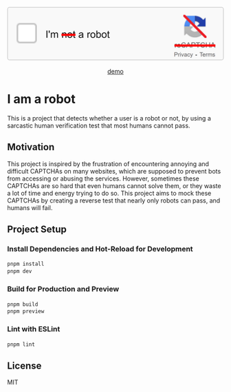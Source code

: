 ![](./public/banner.png)

<div style="text-align: center"><a href="https://i-am-a-robot.netlify.app/" target="_blank">demo</a></div>


# I am a robot

This is a project that detects whether a user is a robot or not, by using a sarcastic human verification test that most humans cannot pass.

## Motivation

This project is inspired by the frustration of encountering annoying and difficult CAPTCHAs on many websites, which are supposed to prevent bots from accessing or abusing the services. However, sometimes these CAPTCHAs are so hard that even humans cannot solve them, or they waste a lot of time and energy trying to do so. This project aims to mock these CAPTCHAs by creating a reverse test that nearly only robots can pass, and humans will fail.


## Project Setup

### Install Dependencies and Hot-Reload for Development

```sh
pnpm install
pnpm dev
```

### Build for Production and Preview

```sh
pnpm build
pnpm preview
```

### Lint with ESLint

```sh
pnpm lint
```


## License

MIT